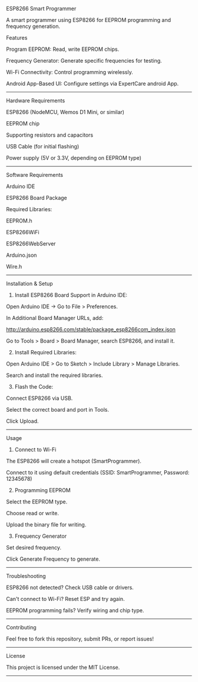 ESP8266 Smart Programmer

A smart programmer using ESP8266 for EEPROM programming and frequency generation.

Features

Program EEPROM: Read, write EEPROM chips.

Frequency Generator: Generate specific frequencies for testing.

Wi-Fi Connectivity: Control programming wirelessly.

Android App-Based UI: Configure settings via ExpertCare android App.



---

Hardware Requirements

ESP8266 (NodeMCU, Wemos D1 Mini, or similar)

EEPROM chip 

Supporting resistors and capacitors

USB Cable (for initial flashing)

Power supply (5V or 3.3V, depending on EEPROM type)



---

Software Requirements

Arduino IDE

ESP8266 Board Package

Required Libraries:

EEPROM.h

ESP8266WiFi

ESP8266WebServer

Arduino.json

Wire.h 




---

Installation & Setup

1. Install ESP8266 Board Support in Arduino IDE:

Open Arduino IDE → Go to File > Preferences.

In Additional Board Manager URLs, add:

http://arduino.esp8266.com/stable/package_esp8266com_index.json

Go to Tools > Board > Board Manager, search ESP8266, and install it.



2. Install Required Libraries:

Open Arduino IDE > Go to Sketch > Include Library > Manage Libraries.

Search and install the required libraries.



3. Flash the Code:

Connect ESP8266 via USB.

Select the correct board and port in Tools.

Click Upload.





---

Usage

1. Connect to Wi-Fi

The ESP8266 will create a hotspot (SmartProgrammer).

Connect to it using default credentials (SSID: SmartProgrammer, Password: 12345678)



2. Programming EEPROM

Select the EEPROM type.

Choose read or write.

Upload the binary file for writing.



3. Frequency Generator

Set desired frequency.

Click Generate Frequency to generate.



---

Troubleshooting

ESP8266 not detected? Check USB cable or drivers.

Can't connect to Wi-Fi? Reset ESP and try again.

EEPROM programming fails? Verify wiring and chip type.



---

Contributing

Feel free to fork this repository, submit PRs, or report issues!


---

License

This project is licensed under the MIT License.


---
